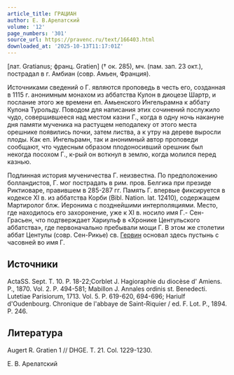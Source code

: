 ```yaml
---
article_title: ГРАЦИАН
author: Е. В.Арелатский
volume: '12'
page_numbers: '301'
source_url: https://pravenc.ru/text/166403.html
downloaded_at: '2025-10-13T11:17:01Z'
---
```


[лат. Gratianus; франц. Gratien] († ок. 285), мч. (пам. зап. 23 окт.), пострадал в г. Амбиан (совр. Амьен, Франция).

Источниками сведений о Г. являются проповедь в честь его, созданная в 1115 г. анонимным монахом из аббатства Кулон в диоцезе Шартр, и послание этого же времени еп. Амьенского Ингельрамна к аббату Кулона Турольду. Поводом для написания этих сочинений послужило чудо, совершившееся над местом казни Г., когда в одну ночь накануне дня памяти мученика на растущем неподалеку от этого места орешнике появились почки, затем листва, а к утру на дереве выросли плоды. Как еп. Ингельрамн, так и анонимный автор проповеди сообщают, что чудесным образом плодоносивший орешник был некогда посохом Г., к-рый он воткнул в землю, когда молился перед казнью.

Подлинная история мученичества Г. неизвестна. По предположению болландистов, Г. мог пострадать в рим. пров. Белгика при президе Риктиоваре, правившем в 285-287 гг. Память Г. впервые фиксируется в кодексе XI в. из аббатства Корби (Bibl. Nation. lat. 12410), содержащем Мартиролог блж. Иеронима с позднейшими интерполяциями. Место, где находилось его захоронение, уже к XI в. носило имя Г.- Сен-Грасьен, что подтверждает Хариульф в «Хронике Центульского аббатства», где первоначально пребывали мощи Г. В этом же столетии аббат Центулы (совр. Сен-Рикье) св. [Гервин](https://pravenc.ru/text/Гервин.html) основал здесь пустынь с часовней во имя Г.

## Источники

ActaSS. Sept. T. 10. P. 18-22;Corblet J. Hagioraphie du diocèse d' Amiens. P., 1870. Vol. 2. P. 494-581; Mabillon J. Annales ordinis st. Benedecti. Lutetiae Parisiorum, 1713. Vol. 5. P. 619-620, 694-696; Hariulf d'Oudenbourg. Chronique de l'abbaye de Saint-Riquier / ed. F. Lot. P., 1894. P. 246.

## Литература

Augert R. Gratien 1 // DHGE. T. 21. Col. 1229-1230.

Е. В.  Арелатский
